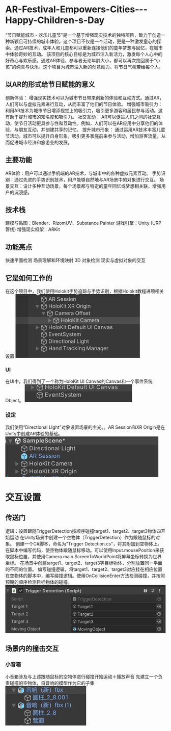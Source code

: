 # AR-Festival-Empowers-Cities---Happy-Children-s-Day
“节日赋能城市 - 欢乐儿童节"是一个基于增强现实技术的独特项目，致力于创造一种新颖且可持续的城市体验。这个项目不仅是一个活动，更是一种激发童心的探索。通过AR技术，成年人和儿童都可以重新连接他们的童年梦想与回忆，在城市中体验奇妙的互动。  该项目的核心目标是为城市注入新活力，激发每个人心中的好奇心与欢乐感。通过AR体验，参与者无论年龄大小，都可以再次找回属于“小孩”的纯真与快乐。这个项目为城市注入新的创意动力，将节日气氛带给每个人。
## 以AR的形式给节日赋能的意义  

创新体验： 增强现实技术可以为城市节日带来创新的体验和互动方式。通过AR，人们可以与虚拟元素进行互动，从而丰富了他们的节日体验。
增强城市吸引力： 利用AR技术为城市节日增添视觉上的吸引力，吸引更多游客和居民参与活动。这有助于提升城市的知名度和吸引力。
社交互动： AR可以促进人们之间的社交互动，使节日活动更具参与性和互动性。例如，人们可以在AR应用中分享他们的体验，与朋友互动，并创建共享的记忆。
提升城市形象： 通过运用AR技术丰富儿童节活动，城市可以提升自身形象，吸引更多家庭前来参与活动，增加游客流量，从而促进城市经济和旅游业的发展。
## 主要功能
AR体验：用户可以通过手机端的AR技术，与城市中的各种虚拟元素互动。
手势识别：通过先进的手势识别技术，用户能够自然地与AR场景中的对象进行交互。
场景交互：设计多种互动场景，每个场景都与特定的童年回忆或梦想相关联，增强用户的沉浸感。
## 技术栈
建模与贴图：Blender、RizomUV、Substance Painter
游戏引擎：Unity (URP 管线)
增强现实框架：ARKit
## 功能亮点
快速平面检测
场景理解和环境映射
3D 对象检测
现实与虚拟对象的交互
## 它是如何工作的
在这个项目中，我们使用Holokit手势追踪与手势识别，根据Holokit教程进项相关设置
![alt text](<屏幕截图 2024-04-22 220350.png>)
### UI
在UI中，我们得到了一个称为HoloKit UI Canvas的Canvas和一个事件系统Object。
![alt text](<屏幕截图 2024-04-22 221450.png>)
### 设定
我们使用“Directional LIght”对象设置场景的主光。。AR Session和XR Origin是在Unity中创建AR体验的基础。
![alt text](image-3.png)
# 交互设置
## 传送门
逻辑：设置跟随TriggerDetection按顺序碰撞target1、target2、target3物体四开始运动
在Unity场景中创建一个空物体（TriggerDetection）作为跟随鼠标的对象。
创建一个C#脚本，命名为"Trigger Detection.cs"，将其附加到空物体上。
在脚本中编写代码，使空物体跟随鼠标移动。可以使用Input.mousePosition来获取鼠标位置，并使用Camera.main.ScreenToWorldPoint将屏幕坐标转换为世界坐标。
在场景中创建target1、target2、target3等目标物体，分别放置同一平面的不同的位置。
编写碰撞逻辑，将target1、target2、target3对应挂在相应位置
在空物体的脚本中，编写碰撞逻辑。使用OnCollisionEnter方法检测碰撞，并按照预期的顺序检测目标物体的碰撞。
![alt text](<屏幕截图 2024-04-22 042723.png>)
## 场景内的撞击交互
### 小音箱
小音箱涉及与上述跟随鼠标的空物体进行碰撞开始运动＋播放声音
先建立一个负责碰撞的空物体，将音响的模型作为它的子集
![alt text](<屏幕截图 2024-04-22 044309.png>)